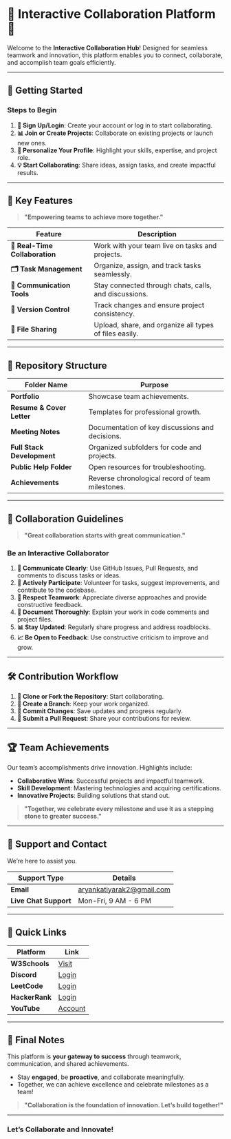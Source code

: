 
# 🌟 Interactive Collaboration Platform 🌟

Welcome to the **Interactive Collaboration Hub**! Designed for seamless teamwork and innovation, this platform enables you to connect, collaborate, and accomplish team goals efficiently.

---

## 🚀 Getting Started

### Steps to Begin
1. **🔑 Sign Up/Login**: Create your account or log in to start collaborating.
2. **📊 Join or Create Projects**: Collaborate on existing projects or launch new ones.
3. **👤 Personalize Your Profile**: Highlight your skills, expertise, and project role.
4. **💡 Start Collaborating**: Share ideas, assign tasks, and create impactful results.

---

## 🎯 Key Features
> **"Empowering teams to achieve more together."**

| Feature               | Description                                             |
|-----------------------|---------------------------------------------------------|
| **🤝 Real-Time Collaboration** | Work with your team live on tasks and projects.         |
| **🗂️ Task Management**         | Organize, assign, and track tasks seamlessly.           |
| **💬 Communication Tools**     | Stay connected through chats, calls, and discussions.   |
| **🔄 Version Control**         | Track changes and ensure project consistency.           |
| **📂 File Sharing**            | Upload, share, and organize all types of files easily.  |

---

## 📂 Repository Structure

| **Folder Name**        | **Purpose**                                            |
|-------------------------|-------------------------------------------------------|
| **Portfolio**           | Showcase team achievements.                          |
| **Resume & Cover Letter** | Templates for professional growth.                 |
| **Meeting Notes**       | Documentation of key discussions and decisions.      |
| **Full Stack Development** | Organized subfolders for code and projects.       |
| **Public Help Folder**  | Open resources for troubleshooting.                  |
| **Achievements**        | Reverse chronological record of team milestones.     |

---

## 🤝 Collaboration Guidelines
> **"Great collaboration starts with great communication."**

### Be an Interactive Collaborator
1. **📢 Communicate Clearly**: Use GitHub Issues, Pull Requests, and comments to discuss tasks or ideas.
2. **🙋 Actively Participate**: Volunteer for tasks, suggest improvements, and contribute to the codebase.
3. **🤝 Respect Teamwork**: Appreciate diverse approaches and provide constructive feedback.
4. **📝 Document Thoroughly**: Explain your work in code comments and project files.
5. **📊 Stay Updated**: Regularly share progress and address roadblocks.
6. **📈 Be Open to Feedback**: Use constructive criticism to improve and grow.

---

## 🛠️ Contribution Workflow
1. **🔄 Clone or Fork the Repository**: Start collaborating.
2. **📂 Create a Branch**: Keep your work organized.
3. **📝 Commit Changes**: Save updates and progress regularly.
4. **🔔 Submit a Pull Request**: Share your contributions for review.

---

## 🏆 Team Achievements
Our team’s accomplishments drive innovation. Highlights include:
- **Collaborative Wins**: Successful projects and impactful teamwork.
- **Skill Development**: Mastering technologies and acquiring certifications.
- **Innovative Projects**: Building solutions that stand out.

> **"Together, we celebrate every milestone and use it as a stepping stone to greater success."**

---

## 📧 Support and Contact
We’re here to assist you.

| **Support Type**       | **Details**                                            |
|-------------------------|-------------------------------------------------------|
| **Email**              | aryankatiyarak2@gmail.com                             |
| **Live Chat Support**   | Mon-Fri, 9 AM - 6 PM                                  |

---

## 🔗 Quick Links
| **Platform**           | **Link**                                              |
|-------------------------|-------------------------------------------------------|
| **W3Schools**          | [Visit](https://www.w3schools.com/)                   |
| **Discord**            | [Login](https://canary.discord.com/login)             |
| **LeetCode**           | [Login](https://leetcode.com/u/login/)                |
| **HackerRank**         | [Login](https://www.hackerrank.com/auth/login)         |
| **YouTube**            | [Account](https://www.youtube.com/account?hl=id)      |

---

## 🌟 Final Notes
This platform is **your gateway to success** through teamwork, communication, and shared achievements.

- Stay **engaged**, be **proactive**, and collaborate meaningfully.
- Together, we can achieve excellence and celebrate milestones as a team!

> **"Collaboration is the foundation of innovation. Let’s build together!"**

---

### Let’s Collaborate and Innovate!
